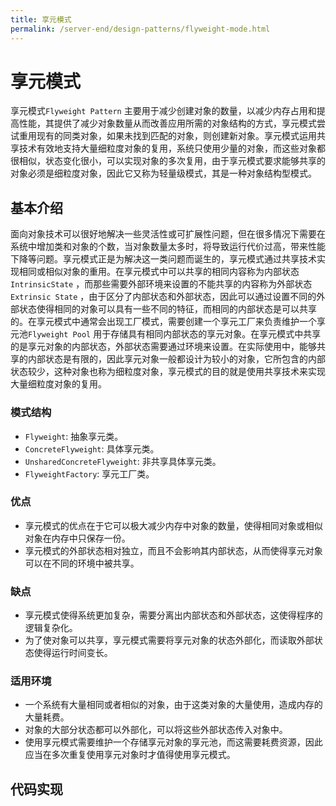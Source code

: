 ```yaml
---
title: 享元模式
permalink: /server-end/design-patterns/flyweight-mode.html
---
```


# 享元模式

享元模式`Flyweight Pattern`
主要用于减少创建对象的数量，以减少内存占用和提高性能，其提供了减少对象数量从而改善应用所需的对象结构的方式，享元模式尝试重用现有的同类对象，如果未找到匹配的对象，则创建新对象。享元模式运用共享技术有效地支持大量细粒度对象的复用，系统只使用少量的对象，而这些对象都很相似，状态变化很小，可以实现对象的多次复用，由于享元模式要求能够共享的对象必须是细粒度对象，因此它又称为轻量级模式，其是一种对象结构型模式。

## 基本介绍

面向对象技术可以很好地解决一些灵活性或可扩展性问题，但在很多情况下需要在系统中增加类和对象的个数，当对象数量太多时，将导致运行代价过高，带来性能下降等问题。享元模式正是为解决这一类问题而诞生的，享元模式通过共享技术实现相同或相似对象的重用。在享元模式中可以共享的相同内容称为内部状态`IntrinsicState`
，而那些需要外部环境来设置的不能共享的内容称为外部状态`Extrinsic State`
，由于区分了内部状态和外部状态，因此可以通过设置不同的外部状态使得相同的对象可以具有一些不同的特征，而相同的内部状态是可以共享的。在享元模式中通常会出现工厂模式，需要创建一个享元工厂来负责维护一个享元池`Flyweight Pool`
用于存储具有相同内部状态的享元对象。在享元模式中共享的是享元对象的内部状态，外部状态需要通过环境来设置。在实际使用中，能够共享的内部状态是有限的，因此享元对象一般都设计为较小的对象，它所包含的内部状态较少，这种对象也称为细粒度对象，享元模式的目的就是使用共享技术来实现大量细粒度对象的复用。

### 模式结构

- `Flyweight`: 抽象享元类。
- `ConcreteFlyweight`: 具体享元类。
- `UnsharedConcreteFlyweight`: 非共享具体享元类。
- `FlyweightFactory`: 享元工厂类。

### 优点

- 享元模式的优点在于它可以极大减少内存中对象的数量，使得相同对象或相似对象在内存中只保存一份。
- 享元模式的外部状态相对独立，而且不会影响其内部状态，从而使得享元对象可以在不同的环境中被共享。

### 缺点

- 享元模式使得系统更加复杂，需要分离出内部状态和外部状态，这使得程序的逻辑复杂化。
- 为了使对象可以共享，享元模式需要将享元对象的状态外部化，而读取外部状态使得运行时间变长。

### 适用环境

- 一个系统有大量相同或者相似的对象，由于这类对象的大量使用，造成内存的大量耗费。
- 对象的大部分状态都可以外部化，可以将这些外部状态传入对象中。
- 使用享元模式需要维护一个存储享元对象的享元池，而这需要耗费资源，因此应当在多次重复使用享元对象时才值得使用享元模式。

## 代码实现
